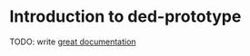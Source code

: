 # Introduction to ded-prototype

TODO: write [great documentation](http://jacobian.org/writing/what-to-write/)
